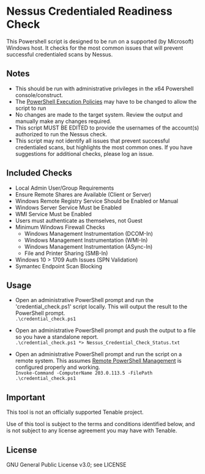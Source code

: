 # Nessus Credentialed Readiness Check

This Powershell script is designed to be run on a supported (by Microsoft) Windows host.  It checks for the most common issues that will prevent successful credentialed scans by Nessus.  

## Notes
* This should be run with administrative privileges in the x64 Powershell console/construct.  
* The [PowerShell Execution Policies](https://docs.microsoft.com/en-us/powershell/module/microsoft.powershell.core/about/about_execution_policies?view=powershell-7.1) may have to be changed to allow the script to run   
* No changes are made to the target system.  Review the output and manually make any changes required.  
* This script MUST BE EDITED to provide the usernames of the account(s) authorized to run the Nessus check.  
* This script may not identify all issues that prevent successful credentialed scans, but highlights the most common ones.  If you have suggestions for additional checks, please log an issue.  

## Included Checks
* Local Admin User/Group Requirements  
* Ensure Remote Shares are Available (Client or Server)   
* Windows Remote Registry Service Should be Enabled or Manual  
* Windows Server Service Must be Enabled  
* WMI Service Must be Enabled  
* Users must authenticate as themselves, not Guest  
* Minimum Windows Firewall Checks  
    * Windows Management Instrumentation (DCOM-In)  
    * Windows Management Instrumentation (WMI-In)  
    * Windows Management Instrumentation (ASync-In)  
    * File and Printer Sharing (SMB-In)  
* Windows 10 > 1709 Auth Issues (SPN Validation)  
* Symantec Endpoint Scan Blocking  

## Usage
* Open an administrative PowerShell prompt and run the 'credential_check.ps1' script locally. This will output the result to the PowerShell prompt.  
`.\credential_check.ps1`

* Open an administrative PowerShell prompt and push the output to a file so you have a standalone report.  
`.\credential_check.ps1 *> Nessus_Credential_Check_Status.txt`

* Open an administrative PowerShell prompt and run the script on a remote system.  This assumes [Remote PowerShell Management](https://docs.microsoft.com/en-us/windows/win32/winrm/portal) is configured properly and working.  
`Invoke-Command -ComputerName 203.0.113.5 -FilePath .\credential_check.ps1`

## Important
This tool is not an officially supported Tenable project.

Use of this tool is subject to the terms and conditions identified below, and is not subject to any license agreement you may have with Tenable.

## License

GNU General Public License v3.0; see LICENSE
